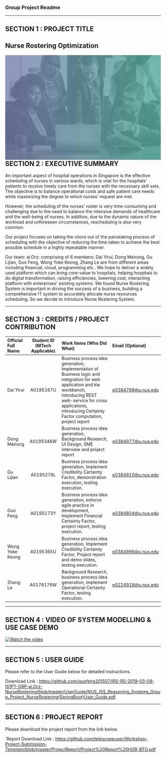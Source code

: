 ﻿### Group Project Readme

---

## SECTION 1 : PROJECT TITLE
## Nurse Rostering Optimization

<img src="https://github.com/gu-lijian/mr_groupproject_web/blob/master/merchantapp/merchantonboarding/static/images/signup-bg.jpg"
     style="float: left; margin-right: 0px;" />

---
## SECTION 2 : EXECUTIVE SUMMARY
An important aspect of hospital operations in Singapore is the effective scheduling of nurses in various wards, which is vital for the hospitals’ patients to receive timely care from the nurses with the necessary skill sets. The objective is to balance operational costs and safe patient care needs while maximizing the degree to which nurses’ request are met.

However, the scheduling of the nurses’ roster is very time-consuming and challenging due to the need to balance the intensive demands of healthcare and the well-being of nurses. In addition, due to the dynamic nature of the workload and unforeseen circumstances, rescheduling is also very common.

Our project focuses on taking the chore out of the painstaking process of scheduling with the objective of reducing the time taken to achieve the best possible schedule in a highly repeatable manner.


Our team: ai.Orz: comprising of 6 members: Dai Yirui, Dong Meirong, Gu Lijian, Guo Feng, Wong Yoke Keong, Zhang Le are from different areas including financial, cloud, programming etc.. We hope to deliver a widely used platform which can bring core-value to hospitals, helping hospitals to do digital transformation, raising efficiencies, lowering cost, interacting platform with enterprises' existing systems. We found Nurse Rostering System is important in driving the success of a business, building a comprehensive IT system to accurately allocate nurse resources scheduling. So we decide to introduce Nurse Rostering System.


---
## SECTION 3 : CREDITS / PROJECT CONTRIBUTION

| Official Full Name  | Student ID (MTech Applicable)  | Work Items (Who Did What) | Email (Optional) |
| :------------ |:---------------:| :-----| :-----|
| Dai Yirui			| A0195167U | Business process idea generation, Implementation of Business logic and integration for web application and kie workbench, introducing REST web-service for cross applications, introducing Certainty Factor computation, project report | e0384798@u.nus.edu |
| Dong Meirong		| A0195346W | Business process idea generation, Background Research, UI Design, SME interview and project report | e0384977@u.nus.edu |
| Gu Lijian			| A0195279L | Business process idea generation, Implement Credibility Certainty Factor, demonstration execution, testing execution. | e0384910@u.nus.edu |
| Guo Feng			| A0195173Y | Business process idea generation, enforce agile practice in development, Implement Financial Certainty Factor, project report, testing execution.| e0384804@u.nus.edu |
| Wong Yoke Keong	| A0195365U | Business process idea generation, Implement Credibility Certainty Factor, Project report and demo slides, testing execution. | e0384996@u.nus.edu |
| Zhang Le 			| A0176176W | Background Research, business process idea generation, implement Operational Certainty Factor, testing execution. | e0224918@u.nus.edu |

---
## SECTION 4 : VIDEO OF SYSTEM MODELLING & USE CASE DEMO

[![Watch the video](https://img.youtube.com/vi/h0OUPGo2GJ4/maxresdefault.jpg)](https://youtu.be/h0OUPGo2GJ4)

---
## SECTION 5 : USER GUIDE

Please refer to the User Guide below for detailed instructions.

Download Link : <https://github.com/guofeng201507/IRS-RS-2019-03-09-IS1PT-GRP-ai.Orz-NurseRostering/blob/master/UserGuide/NUS_ISS_Reasoning_Systems_Group_Project_NurseRostering(SpringBoot)User_Guide.pdf>

---
## SECTION 6 : PROJECT REPORT

Please download the project report from the link below.

`Report Download Link : <https://github.com/telescopeuser/Workshop-Project-Submission-Template/blob/master/ProjectReport/Project%20Report%20HDB-BTO.pdf>

